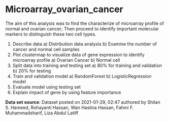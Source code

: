 # Microarray_ovarian_cancer
The aim of this analysis was to find the characterize of microarray profile of normal and ovarian cancer; Then proceed to identify important molecular markers to distinguish these two cell types.
1. Describe data
   a) Distribution data analysis
   b) Examine the number of cancer and normal cell samples
2. Plot clustermap to visualize data of gene expression to identify microarray profile
   a) Ovarian Cancer 
   b) Normal cell
3. Split data into training and testing set
   a) 80% for training and validation
   b) 20% for testing
4. Train and validation model 
   a) RandomForest 
   b) LogisticRegression model
5. Evaluate model using testing set
6. Explain impact of gene by using feature importance
   
**Data set source**: Dataset posted on 2021-01-29, 02:47 authored by Shilan S. Hameed, Rohayanti Hassan, Wan Haslina Hassan, Fahmi F. Muhammadsharif, Liza Abdul Latiff
